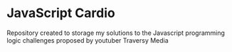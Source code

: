 # JavaScript Cardio

Repository created to storage my solutions to the Javascript programming logic challenges proposed by youtuber Traversy Media
